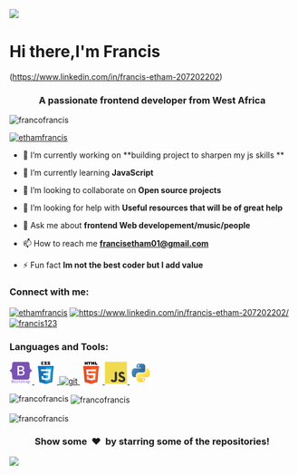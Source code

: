 <img src="https://raw.githubusercontent.com/iampavangandhi/iampavangandhi/master/gifs/Hi.gif" width="30px"> <h1> Hi there,I'm Francis </h1>(https://www.linkedin.com/in/francis-etham-207202202)

<h3 align="center">A passionate frontend developer from West Africa</h3>

<p align="left"> <img src="https://komarev.com/ghpvc/?username=francofrancis&label=Profile%20views&color=0e75b6&style=flat" alt="francofrancis" /> </p>

<p align="left"> <a href="https://twitter.com/ethamfrancis" target="blank"><img src="https://img.shields.io/twitter/follow/ethamfrancis?logo=twitter&style=for-the-badge" alt="ethamfrancis" /></a> </p>

- 🔭 I’m currently working on **building project to sharpen my js skills **

- 🌱 I’m currently learning **JavaScript**

- 👯 I’m looking to collaborate on **Open source projects**

- 🤝 I’m looking for help with **Useful resources that will be of great help**

<!-- - 📝 I regularly write articles on [https://francis123.medium.com/hey-hi-im-francis-etham-im-a-self-taught-software-developer-i-have-a-goal-of-becoming-the-best-671e2918804a](https://francis123.medium.com/hey-hi-im-francis-etham-im-a-self-taught-software-developer-i-have-a-goal-of-becoming-the-best-671e2918804a) -->

- 💬 Ask me about **frontend Web developement/music/people**

- 📫 How to reach me **francisetham01@gmail.com**

- ⚡ Fun fact **Im not the best coder but I add value**

<h3 align="left">Connect with me:</h3>
<p align="left">
<a href="https://twitter.com/ethamfrancis" target="blank"><img align="center" src="https://raw.githubusercontent.com/rahuldkjain/github-profile-readme-generator/master/src/images/icons/Social/twitter.svg" alt="ethamfrancis" height="30" width="40" /></a>
<a href="https://linkedin.com/in/https://www.linkedin.com/in/francis-etham-207202202/" target="blank"><img align="center" src="https://raw.githubusercontent.com/rahuldkjain/github-profile-readme-generator/master/src/images/icons/Social/linked-in-alt.svg" alt="https://www.linkedin.com/in/francis-etham-207202202/" height="30" width="40" /></a>
<a href="https://medium.com/francis123" target="blank"><img align="center" src="https://raw.githubusercontent.com/rahuldkjain/github-profile-readme-generator/master/src/images/icons/Social/medium.svg" alt="francis123" height="30" width="40" /></a>
</p>

<h3 align="left">Languages and Tools:</h3>
<p align="left"> <a href="https://getbootstrap.com" target="_blank" rel="noreferrer"> <img src="https://raw.githubusercontent.com/devicons/devicon/master/icons/bootstrap/bootstrap-plain-wordmark.svg" alt="bootstrap" width="40" height="40"/> </a> <a href="https://www.w3schools.com/css/" target="_blank" rel="noreferrer"> <img src="https://raw.githubusercontent.com/devicons/devicon/master/icons/css3/css3-original-wordmark.svg" alt="css3" width="40" height="40"/> </a> <a href="https://git-scm.com/" target="_blank" rel="noreferrer"> <img src="https://www.vectorlogo.zone/logos/git-scm/git-scm-icon.svg" alt="git" width="40" height="40"/> </a> <a href="https://www.w3.org/html/" target="_blank" rel="noreferrer"> <img src="https://raw.githubusercontent.com/devicons/devicon/master/icons/html5/html5-original-wordmark.svg" alt="html5" width="40" height="40"/> </a> <a href="https://developer.mozilla.org/en-US/docs/Web/JavaScript" target="_blank" rel="noreferrer"> <img src="https://raw.githubusercontent.com/devicons/devicon/master/icons/javascript/javascript-original.svg" alt="javascript" width="40" height="40"/> </a> <a href="https://www.python.org" target="_blank" rel="noreferrer"> <img src="https://raw.githubusercontent.com/devicons/devicon/master/icons/python/python-original.svg" alt="python" width="40" height="40"/> </a> </p>

<p><img align="left" src="https://github-readme-stats.vercel.app/api/top-langs?username=francofrancis&show_icons=true&locale=en&layout=compact" alt="francofrancis" /></p>

<p>&nbsp;<img align="center" src="https://github-readme-stats.vercel.app/api?username=francofrancis&show_icons=true&locale=en" alt="francofrancis" /></p>

<p><img align="center" src="https://github-readme-streak-stats.herokuapp.com/?user=francofrancis&" alt="francofrancis" /></p>


<h3 align="center">Show some &nbsp;❤️&nbsp; by starring some of the repositories!</h3>
</div><img src="https://github.com/punitkmryh/punitkmryh/blob/master/wave.svg" />

